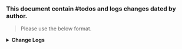 ### This document contain #todos and logs changes dated by author. 
> Please use the below format. 

<details>
  <summary><strong>Change Logs</strong></summary>
> Author: Beard 07/07/24 :man_beard: 

>> Edited: Beard 07/19/24 :man_beard:  
----
>#### To Do ####


      
- [ ] Create a modern warfare template with the following dependencies: 
  - [ ] Add Phoenix Equipment, Common, Zelik Character, + Night Vision -- primarily for backpack radios 
  - [ ] Add Bacon LoadoutEditor, M4s Block II and URG, suppressors, RIS laser 

- [ ] Add save ability in GameSF to allow saving in arsenal
- [ ] Add custom faction arsenals at initial spawn

- [ ] Fix MOS (override and change), add to entity catalog and loadout manger
  - [ ] Add custom loadouts to each MOS
  - [ ] Test MOS load correctly
      
- [ ] Set up a custom Shadow Home Base at Everon Airport 
    - [x] 2x Helipads with supplies to allow spawning of helis
    - [x] Briefing tent 
    - [ ] Hang out area around a fire + radio with music 
    - [ ] Customize Arsenal area (US, USMC, RUS, AREF) by displaying items
      - [ ] Add only boxes for re-supply, gear, and patches? 
    - [x] Firing range with targets
    - [ ] CTA system 
    - [ ] CQC area 
 
  


>#### Completed Activity ✓ ####
- [x] Added MusicManager 
- [x] Expanded military base 
- [x] Added preset groups and freqs 
- [x] Added Waters training area 
- [x] Added appropriate navmesh to each navmeshcomponent (soldier, BTRlike, lowres) 
- [x] Use a custom script to set RHS Garmin watch to Navigation setting (change state from 0 to 1)

- [X] Customize Shadow 0311 RFLM loadout
   - [X] Medical in pants (3x Bandages, 2x Morphines, 2x Tourniquets, 2x Saline) 
   - [X] Navigation in Jacket (Map, flashlight)
   - [X] Smokes in FIBLE backpack (2x Concealmant smokes, 2x red smokes, 2x green smokes, 2x purple smokes) 
   - [X] Navigation in Jacket (Map)
   - [X] Gen III carrier plate 
   - [X] Gen 3 Rifleman (with radio in back)
     - [X] GL specific: Gen 3 Rifleman add 5x PMAGs, 2x Pistol Mags, 4x 40mm HDEP 
     - [X] Rifleman specific: Gen 3 Rifleman add 6x PMAGs, 2x Pistol Mags, 2x Frags, Falcon Radio 
- [x] Fix the loadouts for RFLM, GL, and SAW; issue with map not showing up in shirt + check SAW Mags missing from Vest 

- [X] Use the standard Shadow 0311 RFLM loadout and duplicate and create GL and SAW MOSs (see https://discord.com/channels/1177588857596817448/1192494049630879816) 
- [X] Adjust SCR_GameModeHealthSettings to: DOT = 0.3, Tourniquetted Leg Movment Slowdown = 0.5, Tourniquet Stren. Multiplyer = 0.75   
- [x] Created a custom Shadow 0311 GL `Character_RHS_USAF_USMC_GL_shadow.et`
- [x] Added Shadow 0311 GL `Character_RHS_USAF_USMC_GL_shadow.et` as a new SCR_EntityCatalog to `USMC_Characters.conf`
- [x] Tested Shadow 0311 GL character loaded locally @Beard 07/11/24
- [x] Add RHS License information to this README

------
</details>

